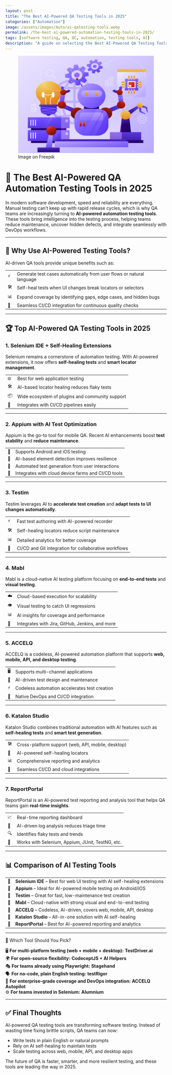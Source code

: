 ```yaml
---
layout: post
title: "The Best AI-Powered QA Testing Tools in 2025"
categories: ["Automation"]
image: /assets/images/Auto/ai-qatesting-tools.webp
permalink: /the-best-ai-powered-automation-testing-tools-in-2025/
tags: [software testing, QA, QC, automation, testing tools, AI]
description: "A guide on selecting the Best AI-Powered QA Testing Tools in 2025"
---
```


<figure>
  <img src="/assets/images/Auto/ai-qatesting-tools.webp" alt="Best AI Automation Testing Tools" />
  <figcaption>Image on Freepik</figcaption>
</figure>


# 🚀 The Best AI-Powered QA Automation Testing Tools in 2025

In modern software development, speed and reliability are everything. Manual testing can’t keep up with rapid release cycles, which is why QA teams are increasingly turning to **AI-powered automation testing tools**. These tools bring intelligence into the testing process, helping teams reduce maintenance, uncover hidden defects, and integrate seamlessly with DevOps workflows.

---

## 🤖 Why Use AI-Powered Testing Tools?

AI-driven QA tools provide unique benefits such as:

<table style="border-collapse: collapse; border: none;">
  <tr><td style="border:none; padding-right:8px;">⚡</td><td style="border:none;">Generate test cases automatically from user flows or natural language</td></tr>
  <tr><td style="border:none; padding-right:8px;">🛠️</td><td style="border:none;">Self-heal tests when UI changes break locators or selectors</td></tr>
  <tr><td style="border:none; padding-right:8px;">📊</td><td style="border:none;">Expand coverage by identifying gaps, edge cases, and hidden bugs</td></tr>
  <tr><td style="border:none; padding-right:8px;">🔄</td><td style="border:none;">Seamless CI/CD integration for continuous quality checks</td></tr>
</table>

---

## 🏆 Top AI-Powered QA Testing Tools in 2025

### 1. **Selenium IDE + Self-Healing Extensions**
Selenium remains a cornerstone of automation testing. With AI-powered extensions, it now offers **self-healing tests** and **smart locator management**.

<table style="border-collapse: collapse; border: none;">
  <tr><td style="border:none; padding-right:8px;">🌐</td><td style="border:none;">Best for web application testing</td></tr>
  <tr><td style="border:none; padding-right:8px;">🛠️</td><td style="border:none;">AI-based locator healing reduces flaky tests</td></tr>
  <tr><td style="border:none; padding-right:8px;">📦</td><td style="border:none;">Wide ecosystem of plugins and community support</td></tr>
  <tr><td style="border:none; padding-right:8px;">🔗</td><td style="border:none;">Integrates with CI/CD pipelines easily</td></tr>
</table>

---

### 2. **Appium with AI Test Optimization**
Appium is the go-to tool for mobile QA. Recent AI enhancements boost **test stability** and **reduce maintenance**.

<table style="border-collapse: collapse; border: none;">
  <tr><td style="border:none; padding-right:8px;">📱</td><td style="border:none;">Supports Android and iOS testing</td></tr>
  <tr><td style="border:none; padding-right:8px;">🤖</td><td style="border:none;">AI-based element detection improves resilience</td></tr>
  <tr><td style="border:none; padding-right:8px;">🚀</td><td style="border:none;">Automated test generation from user interactions</td></tr>
  <tr><td style="border:none; padding-right:8px;">🔄</td><td style="border:none;">Integrates with cloud device farms and CI/CD tools</td></tr>
</table>

---

### 3. **Testim**
Testim leverages AI to **accelerate test creation** and **adapt tests to UI changes automatically**.

<table style="border-collapse: collapse; border: none;">
  <tr><td style="border:none; padding-right:8px;">⚡</td><td style="border:none;">Fast test authoring with AI-powered recorder</td></tr>
  <tr><td style="border:none; padding-right:8px;">🛠️</td><td style="border:none;">Self-healing locators reduce script maintenance</td></tr>
  <tr><td style="border:none; padding-right:8px;">📊</td><td style="border:none;">Detailed analytics for better coverage</td></tr>
  <tr><td style="border:none; padding-right:8px;">🔗</td><td style="border:none;">CI/CD and Git integration for collaborative workflows</td></tr>
</table>

---

### 4. **Mabl**
Mabl is a cloud-native AI testing platform focusing on **end-to-end tests** and **visual testing**.

<table style="border-collapse: collapse; border: none;">
  <tr><td style="border:none; padding-right:8px;">☁️</td><td style="border:none;">Cloud-based execution for scalability</td></tr>
  <tr><td style="border:none; padding-right:8px;">👁️</td><td style="border:none;">Visual testing to catch UI regressions</td></tr>
  <tr><td style="border:none; padding-right:8px;">📊</td><td style="border:none;">AI insights for coverage and performance</td></tr>
  <tr><td style="border:none; padding-right:8px;">🔄</td><td style="border:none;">Integrates with Jira, GitHub, Jenkins, and more</td></tr>
</table>

---

### 5. **ACCELQ**
ACCELQ is a codeless, AI-powered automation platform that supports **web, mobile, API, and desktop testing**.

<table style="border-collapse: collapse; border: none;">
  <tr><td style="border:none; padding-right:8px;">🖥️</td><td style="border:none;">Supports multi-channel applications</td></tr>
  <tr><td style="border:none; padding-right:8px;">🤖</td><td style="border:none;">AI-driven test design and maintenance</td></tr>
  <tr><td style="border:none; padding-right:8px;">⚡</td><td style="border:none;">Codeless automation accelerates test creation</td></tr>
  <tr><td style="border:none; padding-right:8px;">🔗</td><td style="border:none;">Native DevOps and CI/CD integration</td></tr>
</table>

---

### 6. **Katalon Studio**
Katalon Studio combines traditional automation with AI features such as **self-healing tests** and **smart test generation**.

<table style="border-collapse: collapse; border: none;">
  <tr><td style="border:none; padding-right:8px;">🛠️</td><td style="border:none;">Cross-platform support (web, API, mobile, desktop)</td></tr>
  <tr><td style="border:none; padding-right:8px;">🤖</td><td style="border:none;">AI-powered self-healing locators</td></tr>
  <tr><td style="border:none; padding-right:8px;">📊</td><td style="border:none;">Comprehensive reporting and analytics</td></tr>
  <tr><td style="border:none; padding-right:8px;">🔄</td><td style="border:none;">Seamless CI/CD and cloud integrations</td></tr>
</table>

---

### 7. **ReportPortal**
ReportPortal is an AI-powered test reporting and analysis tool that helps QA teams gain **real-time insights**.

<table style="border-collapse: collapse; border: none;">
  <tr><td style="border:none; padding-right:8px;">📈</td><td style="border:none;">Real-time reporting dashboard</td></tr>
  <tr><td style="border:none; padding-right:8px;">🤖</td><td style="border:none;">AI-driven log analysis reduces triage time</td></tr>
  <tr><td style="border:none; padding-right:8px;">🔍</td><td style="border:none;">Identifies flaky tests and trends</td></tr>
  <tr><td style="border:none; padding-right:8px;">🔗</td><td style="border:none;">Works with Selenium, Appium, JUnit, TestNG, etc.</td></tr>
</table>

---

## 📊 Comparison of AI Testing Tools

<table style="border-collapse: collapse; border: none;">
  <tr><td style="border:none; padding-right:8px;">🔹</td><td style="border:none;"><strong>Selenium IDE</strong> – Best for web UI testing with AI self-healing extensions</td></tr>
  <tr><td style="border:none; padding-right:8px;">🔹</td><td style="border:none;"><strong>Appium</strong> – Ideal for AI-powered mobile testing on Android/iOS</td></tr>
  <tr><td style="border:none; padding-right:8px;">🔹</td><td style="border:none;"><strong>Testim</strong> – Great for fast, low-maintenance test creation</td></tr>
  <tr><td style="border:none; padding-right:8px;">🔹</td><td style="border:none;"><strong>Mabl</strong> – Cloud-native with strong visual and end-to-end testing</td></tr>
  <tr><td style="border:none; padding-right:8px;">🔹</td><td style="border:none;"><strong>ACCELQ</strong> – Codeless, AI-driven, covers web, mobile, API, desktop</td></tr>
  <tr><td style="border:none; padding-right:8px;">🔹</td><td style="border:none;"><strong>Katalon Studio</strong> – All-in-one solution with AI self-healing</td></tr>
  <tr><td style="border:none; padding-right:8px;">🔹</td><td style="border:none;"><strong>ReportPortal</strong> – Best for AI-powered reporting and analytics</td></tr>
</table>

---

🎯 Which Tool Should You Pick?

🖥️ <span>**For multi-platform testing (web + mobile + desktop):** **TestDriver.ai**</span><br>
🌍 <span>**For open-source flexibility:** **CodeceptJS + AI Helpers**</span><br>
🎭 <span>**For teams already using Playwright:** **Stagehand**</span><br>
🗣️ <span>**For no-code, plain English testing:** **testRigor**</span><br>
🏢 <span>**For enterprise-grade coverage and DevOps integration:** **ACCELQ Autopilot**</span><br>
⚙️ <span>**For teams invested in Selenium:** **Alumnium**</span><br>

---

## ✅ Final Thoughts

AI-powered QA testing tools are transforming software testing. Instead of wasting time fixing brittle scripts, QA teams can now:

* Write tests in plain English or natural prompts
* Rely on AI self-healing to maintain tests
* Scale testing across web, mobile, API, and desktop apps

The future of QA is faster, smarter, and more resilient testing, and these tools are leading the way in 2025.
